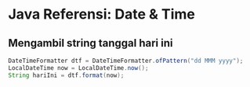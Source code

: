 # Java Referensi: Date & Time


## Mengambil string tanggal hari ini
```java
DateTimeFormatter dtf = DateTimeFormatter.ofPattern("dd MMM yyyy");  
LocalDateTime now = LocalDateTime.now();  
String hariIni = dtf.format(now);
```